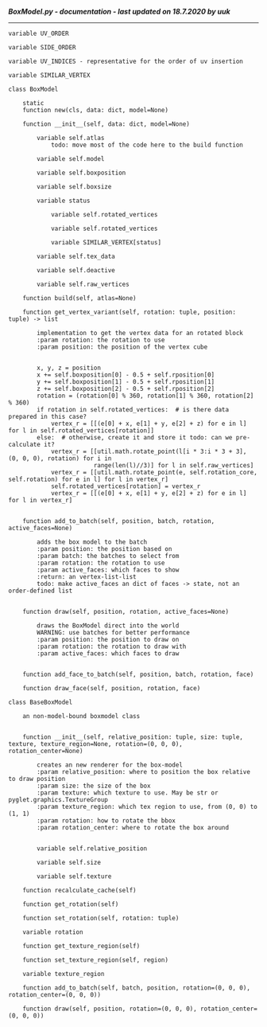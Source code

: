 ***BoxModel.py - documentation - last updated on 18.7.2020 by uuk***
___

    variable UV_ORDER

    variable SIDE_ORDER

    variable UV_INDICES - representative for the order of uv insertion

    variable SIMILAR_VERTEX

    class BoxModel

        static
        function new(cls, data: dict, model=None)

        function __init__(self, data: dict, model=None)

            variable self.atlas
                todo: move most of the code here to the build function

            variable self.model

            variable self.boxposition

            variable self.boxsize

            variable status

                variable self.rotated_vertices

                variable self.rotated_vertices

                variable SIMILAR_VERTEX[status]

            variable self.tex_data

            variable self.deactive

            variable self.raw_vertices

        function build(self, atlas=None)

        function get_vertex_variant(self, rotation: tuple, position: tuple) -> list
            
            implementation to get the vertex data for an rotated block
            :param rotation: the rotation to use
            :param position: the position of the vertex cube

            
            x, y, z = position
            x += self.boxposition[0] - 0.5 + self.rposition[0]
            y += self.boxposition[1] - 0.5 + self.rposition[1]
            z += self.boxposition[2] - 0.5 + self.rposition[2]
            rotation = (rotation[0] % 360, rotation[1] % 360, rotation[2] % 360)
            if rotation in self.rotated_vertices:  # is there data prepared in this case?
                vertex_r = [[(e[0] + x, e[1] + y, e[2] + z) for e in l] for l in self.rotated_vertices[rotation]]
            else:  # otherwise, create it and store it todo: can we pre-calculate it?
                vertex_r = [[util.math.rotate_point(l[i * 3:i * 3 + 3], (0, 0, 0), rotation) for i in
                            range(len(l)//3)] for l in self.raw_vertices]
                vertex_r = [[util.math.rotate_point(e, self.rotation_core, self.rotation) for e in l] for l in vertex_r]
                self.rotated_vertices[rotation] = vertex_r
                vertex_r = [[(e[0] + x, e[1] + y, e[2] + z) for e in l] for l in vertex_r]


        function add_to_batch(self, position, batch, rotation, active_faces=None)
            
            adds the box model to the batch
            :param position: the position based on
            :param batch: the batches to select from
            :param rotation: the rotation to use
            :param active_faces: which faces to show
            :return: an vertex-list-list
            todo: make active_faces an dict of faces -> state, not an order-defined list


        function draw(self, position, rotation, active_faces=None)
            
            draws the BoxModel direct into the world
            WARNING: use batches for better performance
            :param position: the position to draw on
            :param rotation: the rotation to draw with
            :param active_faces: which faces to draw


        function add_face_to_batch(self, position, batch, rotation, face)

        function draw_face(self, position, rotation, face)

    class BaseBoxModel
        
        an non-model-bound boxmodel class


        function __init__(self, relative_position: tuple, size: tuple, texture, texture_region=None, rotation=(0, 0, 0), rotation_center=None)
            
            creates an new renderer for the box-model
            :param relative_position: where to position the box relative to draw position
            :param size: the size of the box
            :param texture: which texture to use. May be str or pyglet.graphics.TextureGroup
            :param texture_region: which tex region to use, from (0, 0) to (1, 1)
            :param rotation: how to rotate the bbox
            :param rotation_center: where to rotate the box around


            variable self.relative_position

            variable self.size

            variable self.texture

        function recalculate_cache(self)

        function get_rotation(self)

        function set_rotation(self, rotation: tuple)

        variable rotation

        function get_texture_region(self)

        function set_texture_region(self, region)

        variable texture_region

        function add_to_batch(self, batch, position, rotation=(0, 0, 0), rotation_center=(0, 0, 0))

        function draw(self, position, rotation=(0, 0, 0), rotation_center=(0, 0, 0))